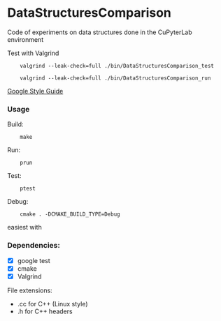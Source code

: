 # DataStructuresComparison

Code of experiments on data structures done in the CuPyterLab environment

Test with Valgrind
```
    valgrind --leak-check=full ./bin/DataStructuresComparison_test
```
```
    valgrind --leak-check=full ./bin/DataStructuresComparison_run
```

[Google Style Guide](https://google.github.io/styleguide/cppguide.html)

### Usage
Build: 
```
    make
```
Run: 
```
    prun
```
Test: 
```
    ptest
```
Debug:
```
    cmake . -DCMAKE_BUILD_TYPE=Debug
```
easiest with 
### Dependencies:
 - [x] google test
 - [x] cmake
 - [x] Valgrind

File extensions:
 - .cc for C++ (Linux style)
 - .h for C++ headers
